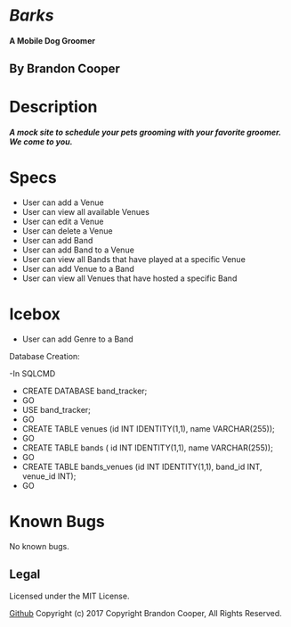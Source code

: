 # _Barks_
#### A Mobile Dog Groomer

## By Brandon Cooper

# Description
##### A mock site to schedule your pets grooming with your favorite groomer.  We come to you.

# Specs

- User can add a Venue
- User can view all available Venues
- User can edit a Venue
- User can delete a Venue
- User can add Band
- User can add Band to a Venue
- User can view all Bands that have played at a specific Venue
- User can add Venue to a Band
- User can view all Venues that have hosted a specific Band

# Icebox
- User can add Genre to a Band

Database Creation:

-In SQLCMD
- CREATE DATABASE band_tracker;
- GO
- USE band_tracker;
- GO
- CREATE TABLE venues (id INT IDENTITY(1,1), name VARCHAR(255));
- GO
- CREATE TABLE bands ( id INT IDENTITY(1,1), name VARCHAR(255));
- GO
- CREATE TABLE bands_venues (id INT IDENTITY(1,1), band_id INT, venue_id INT);
- GO

# Known Bugs
No known bugs.

## Legal
Licensed under the MIT License.

<a href="https://github.com/bcooper085/band_tracker">Github</a>
Copyright (c) 2017 Copyright Brandon Cooper, All Rights Reserved.
